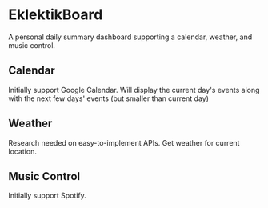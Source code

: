 # EklektikBoard
A personal daily summary dashboard supporting a calendar, weather, and music control.
## Calendar
Initially support Google Calendar. Will display the current day's events along with the next few days' events (but smaller than current day)
## Weather
Research needed on easy-to-implement APIs. Get weather for current location.
## Music Control
Initially support Spotify.
